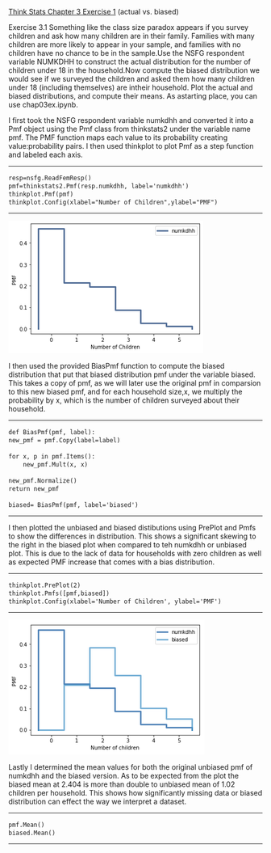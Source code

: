 [Think Stats Chapter 3 Exercise 1](http://greenteapress.com/thinkstats2/html/thinkstats2004.html#toc31) (actual vs. biased)

Exercise 3.1 Something like the class size paradox appears if you survey
children and ask how many children are in their family. Families with many
children are more likely to appear in your sample, and families with no children have no chance to be in the sample.Use the NSFG respondent variable NUMKDHH to construct the actual distribution for the number of children under 18 in the household.Now compute the biased distribution we would see if we surveyed the children and asked them how many children under 18 (including themselves) are intheir household.
Plot the actual and biased distributions, and compute their means. As astarting place, you can use chap03ex.ipynb.

I first took the NSFG respondent variable numkdhh and converted it into a Pmf object using the Pmf class from thinkstats2 under the variable name pmf. The PMF function maps each value to its probability creating value:probability pairs. I then used thinkplot to plot Pmf as a step function and labeled each axis.

---

    resp=nsfg.ReadFemResp()
    pmf=thinkstats2.Pmf(resp.numkdhh, label='numkdhh')
    thinkplot.Pmf(pmf)
    thinkplot.Config(xlabel="Number of Children",ylabel="PMF")
    
---

![Unbiased distribution of number of children under 18 per household](../../img/ch3ex1.png)

I then used the provided BiasPmf function to compute the biased distribution that put that biased distribution pmf under the variable biased. This takes a copy of pmf, as we will later use the original pmf in comparsion to this new biased pmf, and for each household size,x, we multiply the probability by x, which is the number of children surveyed about their household. 

---
    
    def BiasPmf(pmf, label):
    new_pmf = pmf.Copy(label=label)

    for x, p in pmf.Items():
        new_pmf.Mult(x, x)
        
    new_pmf.Normalize()
    return new_pmf

    biased= BiasPmf(pmf, label='biased')
    
---

I then plotted the unbiased and biased distibutions using PrePlot and Pmfs to show the differences in distribution. This shows a significant skewing to the right in the biased plot when compared to teh numkdhh or unbiased plot. This is due to the lack of data for households with zero children as well as expected PMF increase that comes with a bias distribution. 

---

    thinkplot.PrePlot(2)
    thinkplot.Pmfs([pmf,biased])
    thinkplot.Config(xlabel='Number of Children', ylabel='PMF')
    
---

![Comparison of biased and unbiased distributions](../../img/ch3ex1biased.png)

Lastly I determined the mean values for both the original unbiased pmf of numkdhh and the biased version. As to be expected from the plot the biased mean at 2.404 is more than double to unbiased mean of 1.02 children per household. This shows how significantly missing data or biased distribution can effect the way we interpret a dataset. 

---

    pmf.Mean()
    biased.Mean()
    
---